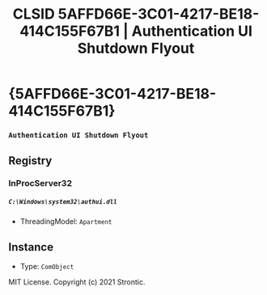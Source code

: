 ﻿---
title: "CLSID 5AFFD66E-3C01-4217-BE18-414C155F67B1 | Authentication UI Shutdown Flyout"
excerpt: What is COM-Object CLSID 5AFFD66E-3C01-4217-BE18-414C155F67B1?
---

# {5AFFD66E-3C01-4217-BE18-414C155F67B1}

### `Authentication UI Shutdown Flyout`

## Registry


### InProcServer32

##### `C:\Windows\system32\authui.dll`
* ThreadingModel: `Apartment`

## Instance

* Type: `ComObject`

MIT License. Copyright (c) 2021 Strontic.



